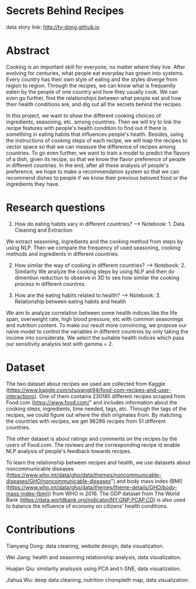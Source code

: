 # Secrets Behind Recipes
data story link: http://ty-dong.github.io

# Abstract
Cooking is an important skill for everyone, no matter where they live. After evolving for centuries, what people eat everyday has grown into systems. Every country has their own style of eating and the styles diverge from region to region. Through the recipes, we can know what is frequently eaten by the people of one country and how they usually cook. We can even go further, find the relationships between what people eat and how their health conditions are, and dig out all the secrets behind the recipes.

In this project, we want to show the different cooking choices of ingredients, seasoning, etc. among countries. Then we will try to link the recipe features with people's health condition to find out if there is something in eating habits that influences people's health. Besides, using the instructions of cooking steps of each recipe, we will map the recipes to vector space so that we can measure the difference of recipes among countries. To go even further, we want to train a model to predict the flavors of a dish, given its recipe, so that we know the flavor preference of people in different countries. In the end, after all these analysis of people's preference, we hope to make a recommendation system so that we can recommend dishes to people if we know their previous beloved food or the ingredients they have.

# Research questions
1) How do eating habits vary in different countries?
  --> Notebook: 1. Data Cleaning and Extraction
  
  We extract seasoning, ingredients and the cooking method from steps by using    NLP. Then we compare the frequency of used seasoning, cooking methods and   ingredients in different countries.


2) How similar the way of cooking in different countries?
  --> Notebook: 2. Similarity
  We analyze the cooking steps by using NLP and then do dimention reduction to observe in 3D to see how similar the cooking process in different countres.


3) How are the eating habits related to health?
  --> Notebook: 3. Relationship between eating habits and health
  
  We aim to analyze correlation between some health indices like the life span, overweight rate, high blood pressure, etc with common seasonings and nutrition content. To make our result more convincing, we propose our naive model to control the variables in different countries by only taking the income into considerate. We select the suitable health indices which pass our sensitivity analysis test with gamma = 2.


# Dataset
The two dataset about recipes we used are collected from Kaggle (https://www.kaggle.com/shuyangli94/food-com-recipes-and-user-interactions). One of them contains 230185 different recipes scraped from Food.com (https://www.food.com/" and includes information about the cooking steps, ingredients, time needed, tags, etc. Through the tags of the recipes, we could figure out where the dish originates from. By matching the countries with recipes, we get 96286 recipes from 51 different countries.

The other dataset is about ratings and comments on the recipes by the users of Food.com. The reviews and the corresponding recipe id enable NLP analysis of people's feedback towards recipes. 

To learn the relationship between recipes and health, we use datasets about noncommunicable diseases (https://www.who.int/data/gho/data/themes/noncommunicable-diseases/GHO/noncommunicable-diseases") and body mass index (BMI) (https://www.who.int/data/gho/data/themes/theme-details/GHO/body-mass-index-(bmi)) from WHO in 2016. The GDP dataset from The World Bank (https://data.worldbank.org/indicator/NY.GNP.PCAP.CD) is also used to balance the influence of economy on citizens' health conditions.


# Contributions

Tianyang Dong: data cleaning, website design, data visualization.

Wei Jiang: health and seasoning relationship analysis, data visualization.

Huajian Qiu: similarity analsysis using PCA and t-SNE, data visualization.

Jiahua Wu: deep data cleaning, nutrition choropleth map, data visualization.

